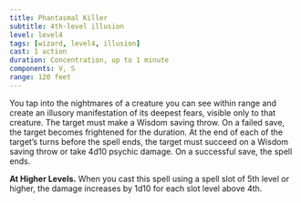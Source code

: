 ```yaml
---
title: Phantasmal Killer
subtitle: 4th-level illusion
level: level4
tags: [wizard, level4, illusion]
cast: 1 action
duration: Concentration, up to 1 minute
components: V, S
range: 120 feet
---
```

You tap into the nightmares of a creature you can see within range and create an illusory manifestation of its deepest fears, visible only to that creature. The target must make a Wisdom saving throw. On a failed save, the target becomes frightened for the duration. At the end of each of the target’s turns before the spell ends, the target must succeed on a Wisdom saving throw or take 4d10 psychic damage. On a successful save, the spell ends.

**At Higher Levels.** When you cast this spell using a spell slot of 5th level or higher, the damage increases by 1d10 for each slot level above 4th.